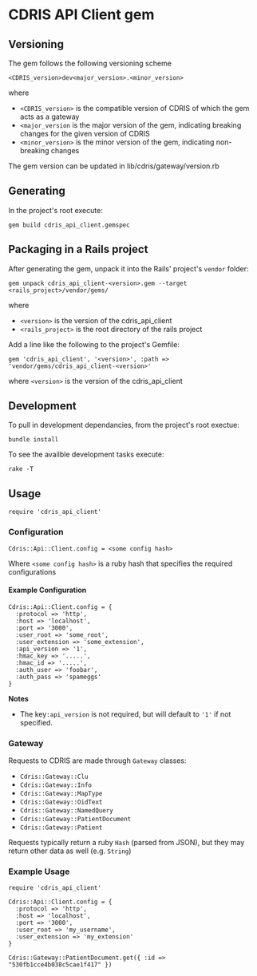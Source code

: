 # CDRIS API Client gem

## Versioning
The gem follows the following versioning scheme
```
<CDRIS_version>dev<major_version>.<minor_version>
```
where
 - `<CDRIS_version>` is the compatible version of CDRIS of which the gem acts as a gateway
 - `<major_version` is the major version of the gem, indicating breaking changes for the given version of CDRIS
 - `<minor_version>` is the minor version of the gem, indicating non-breaking changes

The gem version can be updated in lib/cdris/gateway/version.rb

## Generating
In the project's root execute:
```
gem build cdris_api_client.gemspec
```

## Packaging in a Rails project
After generating the gem, unpack it into the Rails' project's `vendor` folder:
```
gem unpack cdris_api_client-<version>.gem --target <rails_project>/vendor/gems/
```
where
 - `<version>` is the version of the cdris_api_client
 - `<rails_project>` is the root directory of the rails project

Add a line like the following to the project's Gemfile:
```
gem 'cdris_api_client', '<version>', :path => 'vendor/gems/cdris_api_client-<version>'
```
where `<version>` is the version of the cdris_api_client

## Development
To pull in development dependancies, from the project's root exectue:
```
bundle install
```
To see the availble development tasks execute:
```
rake -T
```

## Usage

```
require 'cdris_api_client'
```

### Configuration

```
Cdris::Api::Client.config = <some config hash>
```

Where `<some config hash>` is a ruby hash that specifies the required configurations

#### Example Configuration

```
Cdris::Api::Client.config = {
  :protocol => 'http',
  :host => 'localhost',
  :port => '3000',
  :user_root => 'some_root',
  :user_extension => 'some_extension',
  :api_version => '1',
  :hmac_key => '.....',
  :hmac_id => '.....',
  :auth_user => 'foobar',
  :auth_pass => 'spameggs'
}
```

**Notes**

 - The key`:api_version` is not required, but will default to `'1'` if not specified.

### Gateway

Requests to CDRIS are made through `Gateway` classes:

 - `Cdris::Gateway::Clu`
 - `Cdris::Gateway::Info`
 - `Cdris::Gateway::MapType`
 - `Cdris::Gateway::OidText`
 - `Cdris::Gateway::NamedQuery`
 - `Cdris::Gateway::PatientDocument`
 - `Cdris::Gateway::Patient`

Requests typically return a ruby `Hash` (parsed from JSON), but they may return other data as well (e.g. `String`)

### Example Usage

```
require 'cdris_api_client'

Cdris::Api::Client.config = {
  :protocol => 'http',
  :host => 'localhost',
  :port => '3000',
  :user_root => 'my_username',
  :user_extension => 'my_extension'
}

Cdris::Gateway::PatientDocument.get({ :id => "530fb1cce4b038c5cae1f417" })
```
